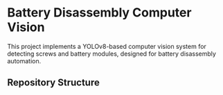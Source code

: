 # Battery Disassembly Computer Vision

This project implements a YOLOv8-based computer vision system for detecting screws and battery modules, designed for battery disassembly automation.

## Repository Structure

